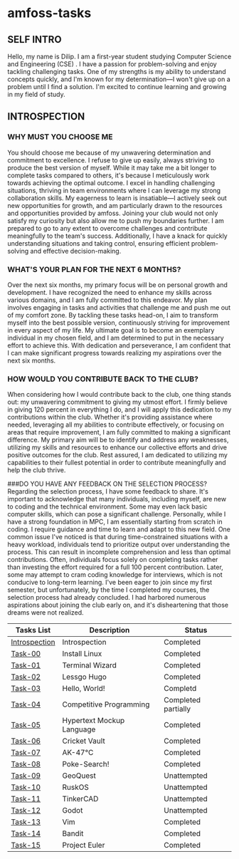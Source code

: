 # amfoss-tasks

## SELF INTRO

Hello, my name is Dilip. I am a first-year student studying Computer Science and Engineering (CSE) . I have a passion for problem-solving and enjoy tackling challenging tasks. One of my strengths is my ability to understand concepts quickly, and I'm known for my determination—I won't give up on a problem until I find a solution. I'm excited to continue learning and growing in my field of study.

## INTROSPECTION

### WHY MUST YOU CHOOSE ME
You should choose me because of my unwavering determination and commitment to excellence. I refuse to give up easily, always striving to produce the best version of myself. While it may take me a bit longer to complete tasks compared to others, it's because I meticulously work towards achieving the optimal outcome. I excel in handling challenging situations, thriving in team environments where I can leverage my strong collaboration skills. My eagerness to learn is insatiable—I actively seek out new opportunities for growth, and am particularly drawn to the resources and opportunities provided by amfoss. Joining your club would not only satisfy my curiosity but also allow me to push my boundaries further. I am prepared to go to any extent to overcome challenges and contribute meaningfully to the team's success. Additionally, I have a knack for quickly understanding situations and taking control, ensuring efficient problem-solving and effective decision-making.

### WHAT'S YOUR PLAN FOR THE NEXT 6 MONTHS?
Over the next six months, my primary focus will be on personal growth and development. I have recognized the need to enhance my skills across various domains, and I am fully committed to this endeavor. My plan involves engaging in tasks and activities that challenge me and push me out of my comfort zone. By tackling these tasks head-on, I aim to transform myself into the best possible version, continuously striving for improvement in every aspect of my life. My ultimate goal is to become an exemplary individual in my chosen field, and I am determined to put in the necessary effort to achieve this. With dedication and perseverance, I am confident that I can make significant progress towards realizing my aspirations over the next six months.

### HOW WOULD YOU CONTRIBUTE BACK TO THE CLUB?
When considering how I would contribute back to the club, one thing stands out: my unwavering commitment to giving my utmost effort. I firmly believe in giving 120 percent in everything I do, and I will apply this dedication to my contributions within the club. Whether it's providing assistance where needed, leveraging all my abilities to contribute effectively, or focusing on areas that require improvement, I am fully committed to making a significant difference. My primary aim will be to identify and address any weaknesses, utilizing my skills and resources to enhance our collective efforts and drive positive outcomes for the club. Rest assured, I am dedicated to utilizing my capabilities to their fullest potential in order to contribute meaningfully and help the club thrive.

###DO YOU HAVE ANY FEEDBACK ON THE SELECTION PROCESS?
Regarding the selection process, I have some feedback to share. It's important to acknowledge that many individuals, including myself, are new to coding and the technical environment. Some may even lack basic computer skills, which can pose a significant challenge. Personally, while I have a strong foundation in MPC, I am essentially starting from scratch in coding. I require guidance and time to learn and adapt to this new field. One common issue I've noticed is that during time-constrained situations with a heavy workload, individuals tend to prioritize output over understanding the process. This can result in incomplete comprehension and less than optimal contributions. Often, individuals focus solely on completing tasks rather than investing the effort required for a full 100 percent contribution. Later, some may attempt to cram coding knowledge for interviews, which is not conducive to long-term learning. I've been eager to join since my first semester, but unfortunately, by the time I completed my courses, the selection process had already concluded. I had harbored numerous aspirations about joining the club early on, and it's disheartening that those dreams were not realized.

**Tasks List**|**Description**|**Status**
--------------|---------------|---------------
[Introspection](https://github.com/TheHuntsman4/amfoss-tasks/tree/main/introspection)|Introspection|Completed
[Task-00](https://github.com/dilip27m/amfoss/tree/main/task-00)|Install Linux|Completed
[Task-01](https://github.com/dilip27m/amfoss/tree/main/task-01)|Terminal Wizard|Completed
[Task-02](https://github.com/dilip27m/amfoss/tree/main/task-02)|Lessgo Hugo|Completed
[Task-03](https://github.com/dilip27m/amfoss/tree/main/task-03)|Hello, World!|Completd 
[Task-04](https://github.com/dilip27m/amfoss/tree/main/task-04)|Competitive Programming |Completed partially
[Task-05](https://github.com/dilip27m/amfoss/tree/main/task-05)|Hypertext Mockup Language|Completed
[Task-06](https://github.com/dilip27m/amfoss/tree/main/task-06)|Cricket Vault|Completed
[Task-07](https://github.com/dilip27m/amfoss/tree/main/task-07)|AK-47℃|Completed
[Task-08](https://github.com/dilip27m/amfoss/tree/main/task-08)|Poke-Search!|Completed
[Task-09](https://github.com/dilip27m/amfoss/tree/main/)| GeoQuest|Unattempted
[Task-10](https://github.com/dilip27m/amfoss/tree/main/)|RuskOS|Unattempted
[Task-11](https://github.com/dilip27m/amfoss/tree/main/)|TinkerCAD|Unattempted
[Task-12](https://github.com/dilip27m/amfoss/tree/main/)| Godot|Unattempted
[Task-13](https://github.com/dilip27m/amfoss/tree/main/task-13)|Vim|Completed
[Task-14](https://github.com/dilip27m/amfoss/tree/main/task-14)|Bandit|Completed
[Task-15](https://github.com/dilip27m/amfoss/tree/main/task-15)|Project Euler|Completed 

